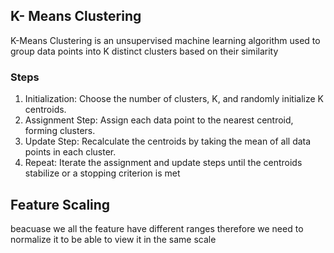 ## K- Means Clustering
K-Means Clustering is an unsupervised machine learning algorithm used to group data points into K distinct clusters based on their similarity

### Steps
1. Initialization: Choose the number of clusters, K, and randomly initialize K centroids.
2. Assignment Step: Assign each data point to the nearest centroid, forming clusters.
3. Update Step: Recalculate the centroids by taking the mean of all data points in each cluster.
4. Repeat: Iterate the assignment and update steps until the centroids stabilize or a stopping criterion is met 

## Feature Scaling
beacuase we all the feature have different ranges therefore we need to normalize it to be able to view it in the same scale
